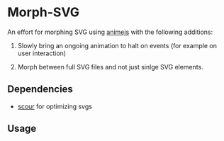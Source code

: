
# Morph-SVG
An effort for morphing SVG using [animejs](https://animejs.com/) with the following additions:

1. Slowly bring an ongoing animation to halt on events (for example on user interaction)

2. Morph between full SVG files and not just sinlge SVG elements.


## Dependencies
* [scour](https://github.com/scour-project/scour) for optimizing svgs

## Usage